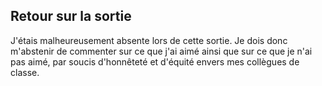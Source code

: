 ## Retour sur la sortie

J'étais malheureusement absente lors de cette sortie. Je dois donc m'abstenir de commenter sur ce que j'ai aimé ainsi que sur ce que je n'ai pas aimé, par soucis d'honnêteté et d'équité envers mes collègues de classe.

